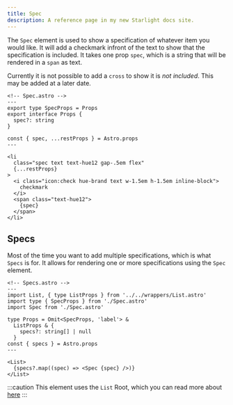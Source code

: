 ```yaml
---
title: Spec
description: A reference page in my new Starlight docs site.
---
```


The `Spec` element is used to show a specification of whatever item you would like. It will add a checkmark infront of the text to show that the specification is included. It takes one prop `spec`, which is a string that will be rendered in a `span` as text.

Currently it is not possible to add a `cross` to show it is _not included_. This may be added at a later date.

```astro
<!-- Spec.astro -->
---
export type SpecProps = Props
export interface Props {
  spec?: string
}

const { spec, ...restProps } = Astro.props
---

<li
  class="spec text text-hue12 gap-.5em flex"
  {...restProps}
>
  <i class="icon:check hue-brand text w-1.5em h-1.5em inline-block">
    checkmark
  </i>
  <span class="text-hue12">
    {spec}
  </span>
</li>

```

## Specs

Most of the time you want to add multiple specifications, which is what `Specs` is for. It allows for rendering one or more specifications using the `Spec` element.

```astro
<!-- Specs.astro -->
---
import List, { type ListProps } from '../../wrappers/List.astro'
import type { SpecProps } from './Spec.astro'
import Spec from './Spec.astro'

type Props = Omit<SpecProps, 'label'> &
  ListProps & {
    specs?: string[] | null
  }
const { specs } = Astro.props
---

<List>
  {specs?.map((spec) => <Spec {spec} />)}
</List>
```

:::caution
This element uses the `List` Root, which you can read more about [here](/wrappers/list)
:::
